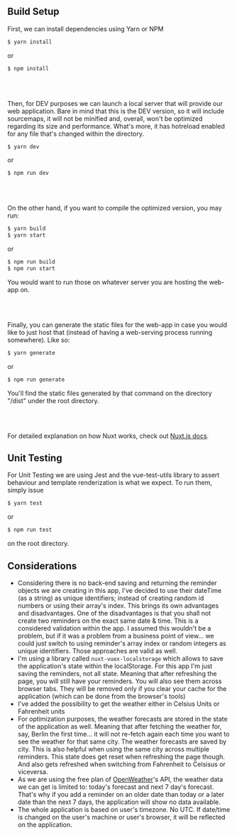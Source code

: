 ## Build Setup

First, we can install dependencies using Yarn or NPM
```bash
$ yarn install
```
or
```bash
$ npm install
```

<br/>
<br/>

Then, for DEV purposes we can launch a local server that will provide our web application. Bare in mind that this is the DEV version, so it will include sourcemaps, it will not be minified and, overall, won't be optimized regarding its size and performance. What's more, it has hotreload enabled for any file that's changed within the directory.
```bash
$ yarn dev
```
or
```bash
$ npm run dev
```

<br/>
<br/>

On the other hand, if you want to compile the optimized version, you may run:
```bash
$ yarn build
$ yarn start
```
or
```bash
$ npm run build
$ npm run start
```
You would want to run those on whatever server you are hosting the web-app on.

<br/>
<br/>

Finally, you can generate the static files for the web-app in case you would like to just host that (instead of having a web-serving process running somewhere). Like so:
```bash
$ yarn generate
```
or
```bash
$ npm run generate
```
You'll find the static files generated by that command on the directory "/dist" under the root directory.

<br/>
<br/>

For detailed explanation on how Nuxt works, check out [Nuxt.js docs](https://nuxtjs.org).

## Unit Testing

For Unit Testing we are using Jest and the vue-test-utils library to assert behaviour and template renderization is what we expect.
To run them, simply issue
```bash
$ yarn test
```
or
```bash
$ npm run test
```
on the root directory.

## Considerations

- Considering there is no back-end saving and returning the reminder objects we are creating in this app, I've decided to use their dateTime (as a string) as unique identifiers; instead of creating random id numbers or using their array's index. This brings its own advantages and disadvantages. One of the disadvantages is that you shall not create two reminders on the exact same date & time. This is a considered validation within the app. I assumed this wouldn't be a problem, but if it was a problem from a business point of view... we could just switch to using reminder's array index or random integers as unique identifiers. Those approaches are valid as well.
- I'm using a library called `nuxt-vuex-localstorage` which allows to save the application's state within the localStorage. For this app I'm just saving the reminders, not all state. Meaning that after refreshing the page, you will still have your reminders. You will also see them across browser tabs. They will be removed only if you clear your cache for the application (which can be done from the browser's tools)
- I've added the possibility to get the weather either in Celsius Units or Fahrenheit units
- For optimization purposes, the weather forecasts are stored in the state of the application as well. Meaning that after fetching the weather for, say, Berlin the first time... it will not re-fetch again each time you want to see the weather for that same city. The weather forecasts are saved by city. This is also helpful when using the same city across multiple reminders. This state does get reset when refreshing the page though. And also gets refreshed when switching from Fahrenheit to Celsisus or viceversa.
- As we are using the free plan of [OpenWeather](https://openweathermap.org/)'s API, the weather data we can get is limited to: today's forecast and next 7 day's forecast. That's why if you add a reminder on an older date than today or a later date than the next 7 days, the application will show no data available.
- The whole application is based on user's timezone. No UTC. If date/time is changed on the user's machine or user's browser, it will be reflected on the application.